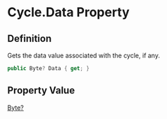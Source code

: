 # Cycle.Data Property
## Definition

Gets the data value associated with the cycle, if any.

```c#
public Byte? Data { get; }
```

## Property Value

[Byte?](https://learn.microsoft.com/en-gb/dotnet/api/System.Nullable-1)
